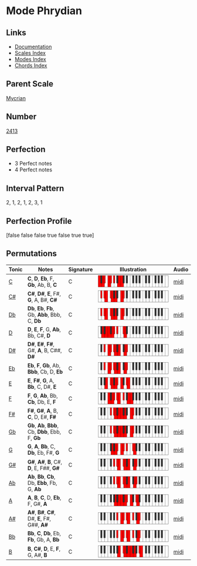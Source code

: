 # Mode Phrydian

## Links

- [Documentation](index.md)
- [Scales Index](Scales.md)
- [Modes Index](Modes.md)
- [Chords Index](Chords.md)

## Parent Scale

[Mycrian](ScaleMycrian.md)

## Number

[2413](https://ianring.com/musictheory/scales/2413)

## Perfection

- 3 Perfect notes
- 4 Perfect notes

## Interval Pattern

2, 1, 2, 1, 2, 3, 1

## Perfection Profile

[false false false true false true true]

## Permutations

| Tonic | Notes | Signature | Illustration | Audio |
|-------|-------|-----------|--------------|-------|
| [C](ModeCNaturalPhrydian.md) | **C**, **D**, **Eb**, F, **Gb**, Ab, B, **C** | C | ![CNaturalPhrydian](ModeCNaturalPhrydian.png) | [midi](https://github.com/edipermadi/music/blob/main/docs/ModeCNaturalPhrydian.mid?raw=true) |
| [C#](ModeCSharpPhrydian.md) | **C#**, **D#**, **E**, F#, **G**, A, B#, **C#** | C | ![CSharpPhrydian](ModeCSharpPhrydian.png) | [midi](https://github.com/edipermadi/music/blob/main/docs/ModeCSharpPhrydian.mid?raw=true) |
| [Db](ModeDFlatPhrydian.md) | **Db**, **Eb**, **Fb**, Gb, **Abb**, Bbb, C, **Db** | C | ![DFlatPhrydian](ModeDFlatPhrydian.png) | [midi](https://github.com/edipermadi/music/blob/main/docs/ModeDFlatPhrydian.mid?raw=true) |
| [D](ModeDNaturalPhrydian.md) | **D**, **E**, **F**, G, **Ab**, Bb, C#, **D** | C | ![DNaturalPhrydian](ModeDNaturalPhrydian.png) | [midi](https://github.com/edipermadi/music/blob/main/docs/ModeDNaturalPhrydian.mid?raw=true) |
| [D#](ModeDSharpPhrydian.md) | **D#**, **E#**, **F#**, G#, **A**, B, C##, **D#** | C | ![DSharpPhrydian](ModeDSharpPhrydian.png) | [midi](https://github.com/edipermadi/music/blob/main/docs/ModeDSharpPhrydian.mid?raw=true) |
| [Eb](ModeEFlatPhrydian.md) | **Eb**, **F**, **Gb**, Ab, **Bbb**, Cb, D, **Eb** | C | ![EFlatPhrydian](ModeEFlatPhrydian.png) | [midi](https://github.com/edipermadi/music/blob/main/docs/ModeEFlatPhrydian.mid?raw=true) |
| [E](ModeENaturalPhrydian.md) | **E**, **F#**, **G**, A, **Bb**, C, D#, **E** | C | ![ENaturalPhrydian](ModeENaturalPhrydian.png) | [midi](https://github.com/edipermadi/music/blob/main/docs/ModeENaturalPhrydian.mid?raw=true) |
| [F](ModeFNaturalPhrydian.md) | **F**, **G**, **Ab**, Bb, **Cb**, Db, E, **F** | C | ![FNaturalPhrydian](ModeFNaturalPhrydian.png) | [midi](https://github.com/edipermadi/music/blob/main/docs/ModeFNaturalPhrydian.mid?raw=true) |
| [F#](ModeFSharpPhrydian.md) | **F#**, **G#**, **A**, B, **C**, D, E#, **F#** | C | ![FSharpPhrydian](ModeFSharpPhrydian.png) | [midi](https://github.com/edipermadi/music/blob/main/docs/ModeFSharpPhrydian.mid?raw=true) |
| [Gb](ModeGFlatPhrydian.md) | **Gb**, **Ab**, **Bbb**, Cb, **Dbb**, Ebb, F, **Gb** | C | ![GFlatPhrydian](ModeGFlatPhrydian.png) | [midi](https://github.com/edipermadi/music/blob/main/docs/ModeGFlatPhrydian.mid?raw=true) |
| [G](ModeGNaturalPhrydian.md) | **G**, **A**, **Bb**, C, **Db**, Eb, F#, **G** | C | ![GNaturalPhrydian](ModeGNaturalPhrydian.png) | [midi](https://github.com/edipermadi/music/blob/main/docs/ModeGNaturalPhrydian.mid?raw=true) |
| [G#](ModeGSharpPhrydian.md) | **G#**, **A#**, **B**, C#, **D**, E, F##, **G#** | C | ![GSharpPhrydian](ModeGSharpPhrydian.png) | [midi](https://github.com/edipermadi/music/blob/main/docs/ModeGSharpPhrydian.mid?raw=true) |
| [Ab](ModeAFlatPhrydian.md) | **Ab**, **Bb**, **Cb**, Db, **Ebb**, Fb, G, **Ab** | C | ![AFlatPhrydian](ModeAFlatPhrydian.png) | [midi](https://github.com/edipermadi/music/blob/main/docs/ModeAFlatPhrydian.mid?raw=true) |
| [A](ModeANaturalPhrydian.md) | **A**, **B**, **C**, D, **Eb**, F, G#, **A** | C | ![ANaturalPhrydian](ModeANaturalPhrydian.png) | [midi](https://github.com/edipermadi/music/blob/main/docs/ModeANaturalPhrydian.mid?raw=true) |
| [A#](ModeASharpPhrydian.md) | **A#**, **B#**, **C#**, D#, **E**, F#, G##, **A#** | C | ![ASharpPhrydian](ModeASharpPhrydian.png) | [midi](https://github.com/edipermadi/music/blob/main/docs/ModeASharpPhrydian.mid?raw=true) |
| [Bb](ModeBFlatPhrydian.md) | **Bb**, **C**, **Db**, Eb, **Fb**, Gb, A, **Bb** | C | ![BFlatPhrydian](ModeBFlatPhrydian.png) | [midi](https://github.com/edipermadi/music/blob/main/docs/ModeBFlatPhrydian.mid?raw=true) |
| [B](ModeBNaturalPhrydian.md) | **B**, **C#**, **D**, E, **F**, G, A#, **B** | C | ![BNaturalPhrydian](ModeBNaturalPhrydian.png) | [midi](https://github.com/edipermadi/music/blob/main/docs/ModeBNaturalPhrydian.mid?raw=true) |
